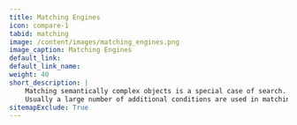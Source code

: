 ```yaml
---
title: Matching Engines
icon: compare-1
tabid: matching
image: /content/images/matching_engines.png
image_caption: Matching Engines
default_link: 
default_link_name: 
weight: 40
short_description: |
    Matching semantically complex objects is a special case of search.
    Usually a large number of additional conditions are used in matching, which makes Qdrant an ideal tool for building such systems.
sitemapExclude: True
---
```

